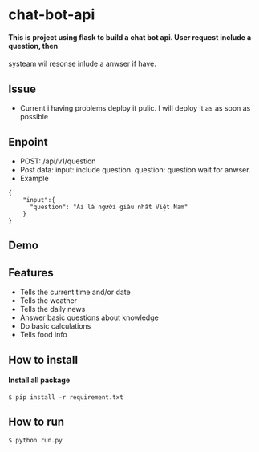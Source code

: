 # chat-bot-api

#### This is project using flask to build a chat bot api. User request include a question, then
systeam wil resonse inlude a anwser if have. 

## Issue
- Current i having problems deploy it pulic. I will deploy it as as soon as possible

## Enpoint
- POST: /api/v1/question 
- Post data:
  input: include question.
  question: question wait for anwser.
- Example
```
{
    "input":{
      "question": "Ai là người giàu nhất Việt Nam"
    }
}
```

## Demo 



## Features
- Tells the current time and/or date
- Tells the weather
- Tells the daily news 
- Answer basic questions about knowledge
- Do basic calculations
- Tells food info

## How to install 


#### Install all package 
```
$ pip install -r requirement.txt
```



## How to run
```
$ python run.py 
```
